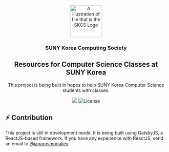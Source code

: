 <p align="center">
  <img src="https://github.com/computing-society/computer-science-resourses/raw/master/static/favicon.png" alt="A illustration of file that is the SKCS Logo" width="100">
</p>

<h3 align="center">
  SUNY Korea Computing Society
</h3>

<h2 align="center">
  Resources for Computer Science Classes at SUNY Korea
</h2>

<p align="center">
  This project is being built in hopes to help SUNY Korea Computer Science students with classes.
</p>

<p align="center">
  <img alt-"Gatsby Status" src=https://github.com/computing-society/computer-science-resources/workflows/Gatsby%20Build/badge.svg?branch=master">
  <img alt="License" src="https://img.shields.io/badge/license-MIT-%238257E6">

</p>

## ⚡️ Contribution

This project is still in development mode. It is being built using GatsbyJS, a ReactJS-based framework. If you have any experience with ReactJS, send an email to [@janarosmonaliev](mailto:zhanarbek.osmonaliev@stonybrook.edu)
